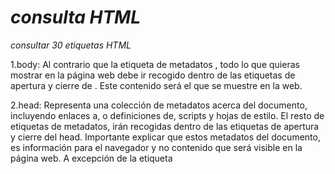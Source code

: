 #  *consulta  HTML*
*consultar 30 etiquetas HTML*

1.body:  Al contrario que la etiqueta de metadatos <head>, todo lo que quieras mostrar en la página web debe ir recogido dentro de las etiquetas de apertura y cierre de <body>. Este contenido será el que se muestre en la web.

2.head:  Representa una colección de metadatos acerca del documento, incluyendo enlaces a, o definiciones de, scripts y hojas de estilo. El resto de etiquetas de metadatos, irán recogidas dentro de las etiquetas de apertura y cierre del head. Importante explicar que estos metadatos del documento, es información para el navegador y no contenido que será visible en la página web. A excepción de la etiqueta <title> que veremos a continuación.

3.div:  Etiqueta común utilizada para crear un contenedor genérico.

4.a:   Etiqueta utilizada para crear hiperenlaces en el documento HTML

5.strong:   Etiqueta para definir una palabra o conjunto de ellas como importantes. Tiene una fuerte importancia en el SEO de la página.

6.br:   Etiqueta utilizada para crear un salto de línea

7.h1:  Son etiquetas HTML muy importantes, ya que son usadas para jerarquizar el contenido de la web. Las etiquetas se usan para explicar brevemente el contenido que irá a continuación.

8.h2:  Son etiquetas HTML muy importantes, ya que son usadas para jerarquizar el contenido de la web. Las etiquetas se usan para explicar brevemente el contenido que irá a continuación.

9.h3:  Son etiquetas HTML muy importantes, ya que son usadas para jerarquizar el contenido de la web. Las etiquetas se usan para explicar brevemente el contenido que irá a continuación.

10.h4:  Son etiquetas HTML muy importantes, ya que son usadas para jerarquizar el contenido de la web. Las etiquetas se usan para explicar brevemente el contenido que irá a continuación.

11.h5:  Son etiquetas HTML muy importantes, ya que son usadas para jerarquizar el contenido de la web. Las etiquetas se usan para explicar brevemente el contenido que irá a continuación.

12.h6:  Son etiquetas HTML muy importantes, ya que son usadas para jerarquizar el contenido de la web. Las etiquetas se usan para explicar brevemente el contenido que irá a continuación.

13.ol:   Etiquetas para crear una lista ordenada

14.ul:   Etiquetas para crear una lista des-ordenada

15.li:  Etiquetas que recogen el contenido de un elemento de una lista, sea ordenada o no.

16.P:  Etiqueta usada para escribir párrafos de texto.

17.span:   Etiqueta HTML sin ningún significado específico. Se usa conjuntamente con los atributos «class» o «id» para atribuirle ciertas características.

18.html:  Representa la raíz de un documento HTML. Todos los demás elementos de la estructura HTML deben ser recogidos dentro de estas etiquetas.

19.title:  Etiqueta usada para definir el título de la página web.

20.link:  Se usa para enlazar recursos externos al documento HTML. El ejemplo más común son las hojas de estilos CSS. 

21.style:  Etiquetas usadas para introducir código CSS en línea, es decir, en el propio documento HTML.

22.aside:  Dentro de estas etiquetas suele alojarse el contenido adicional de la web. Suele ser contenido relacionado con la web pero de poca importancia

23.mark:   Usada para resaltar texto

24.meta:   Etiqueta usada para definir otros metadatos que no se pueden definir con una etiqueta HTML especifica. Por ejemplo para definir el autor del sitio, o la descripción del mismo.

25.button:  Etiqueta utilizada para representar un botón en el formulario.

26.textarea:  Etiqueta utilizada para representar un botón en el formulario.

27.input:   Pinta un campo de introducción de datos para el usuario. Es de las principales etiquetas de un formulario.

28.fieldsed:  Etiqueta que representa un conjunto o agrupación de elementos de un formulario. «Pinta» un recuadro alrededor de las etiquetas que estén contenidas dentro del <fieldset>

29.form: Etiqueta de apertura y cierre de un formulario de una página web. El resto de etiquetas de formulario deben ir siempre recogidas entre estas etiquetas de apertura y cierre de formulario.

30.label:  Se usa para definir el nombre o título de un control del formulario.

# *consulta CSS*

1.align-content

2.align-items

3.align-self

4.all

5.animation

6.animation-delay

7.animation-direction

8.animation-duration

9.animation-fill-mode

10.animation-iteration-count

11.animation-name

12.animation-play-state

13.background

14.border

15.background-position

16.border-color

17.bottom

18.box-shadow

19.box-sizing

20.break-after

21.break-before

22.break-inside

23.caption-side

24.caret-color

25.clear

26.clip

27.clip-path

28.color

29.column-count

30.column-fill

# *consulta que es display block,inline e inline-block*

*display block*:Un elemento de bloque es un elemento que ocupa el ancho máximo disponible. Tal y como dice la documentación de la MDN: De manera predeterminada, el contenido de un elemento de nivel de bloque es el 100% del ancho de su elemento padre y su altura viene determinada por su contenido.

*inline*:Cuando escribimos el nombre de una función en un programa, por así decirlo "llamamos" a dicha función. Por lo tanto, nuestro programa ejecuta la función y sigue la ejecución del código. Esto sucede cuando la función se declara de una manera normal, pero cuando creamos la función y le especificamos que es de tipo inline, lo que sucede dentro de nuestro código es que, al ser compilado, la función se inserta como una copia en el mismo código fuente, en vez de llamar a la función.

*inline block*:Es una combinación entre los dos tipos de elementos mencionados anteriormente (block e inline), los elementos con el valor inline-block admiten dimensiones pero todavía son elementos de línea, es decir estarán colocados uno al lado de otro
 
 
 
 

